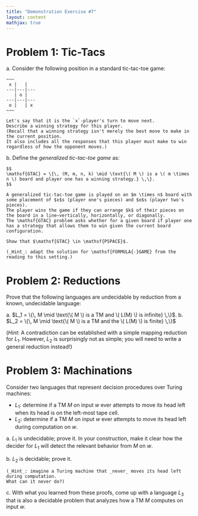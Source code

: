 ```yaml
---
title: "Demonstration Exercise #7"
layout: content
mathjax: true
---
```


# Problem 1: Tic-Tacs

a.  Consider the following position in a standard tic-tac-toe game:

    ~~~
     x |   |
    ---|---|---
       | o |
    ---|---|---
     o |   | x
    ~~~

    Let's say that it is the `x`-player's turn to move next.
    Describe a winning strategy for this player.
    (Recall that a winning strategy isn't merely the best move to make in the current position.
    It also includes all the responses that this player must make to win regardless of how the opponent moves.)

b.  Define the _generalized tic-tac-toe game_ as:

    $$
    \mathsf{GTAC} = \{\, (M, m, n, k) \mid \text{\( M \) is a \( m \times n \) board and player one has a winning strategy.} \,\}.
    $$

    A generalized tic-tac-toe game is played on an $m \times n$ board with some placement of $x$s (player one's pieces) and $o$s (player two's pieces).
    The player wins the game if they can arrange $k$ of their pieces on the board in a line—vertically, horizontally, or diagonally.
    The \mathsf{GTAC} problem asks whether for a given board if player one has a strategy that allows them to win given the current board configuration.

    Show that $\mathsf{GTAC} \in \mathsf{PSPACE}$.

    (_Hint_: adapt the solution for \mathsf{FORMULA{-}GAME} from the reading to this setting.)


# Problem 2: Reductions

Prove that the following languages are undecidable by reduction from a known, undecidable language:

a.  $L_1 = \{\, M \mid \text{\( M \) is a TM and \( L(M) \) is infinite} \,\}$.
b.  $L_2 = \{\, M \mid \text{\( M \) is a TM and the \( L(M) \) is finite} \,\}$

(_Hint_: A contradiction can be established with a simple mapping reduction for $L_1$.
However, $L_2$ is surprisingly not as simple; you will need to write a general reduction instead!}


# Problem 3: Machinations

Consider two languages that represent decision procedures over Turing machines:

+   $L_1$: determine if a TM $M$ on input $w$ ever attempts to move its head left when its head is on the left-most tape cell.
+   $L_2$: determine if a TM $M$ on input $w$ ever attempts to move its head left during computation on $w$.

a.  $L_1$ is undecidable; prove it.
    In your construction, make it clear how the decider for $L_1$ will detect the relevant behavior from $M$ on $w$.

b.  $L_2$ is decidable; prove it.

    (_Hint_: imagine a Turing machine that _never_ moves its head left during computation.
    What can it never do?)

c.  With what you learned from these proofs, come up with a language $L_3$ that is also a decidable problem that analyzes how a TM $M$ computes on input $w$.
